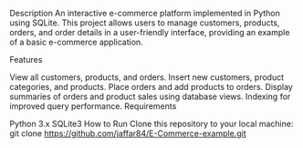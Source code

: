 Description
An interactive e-commerce platform implemented in Python using SQLite. This project allows users to manage customers, products, orders, and order details in a user-friendly interface, providing an example of a basic e-commerce application.

Features

View all customers, products, and orders.
Insert new customers, product categories, and products.
Place orders and add products to orders.
Display summaries of orders and product sales using database views.
Indexing for improved query performance.
Requirements

Python 3.x
SQLite3
How to Run
Clone this repository to your local machine:
git clone https://github.com/jaffar84/E-Commerce-example.git

